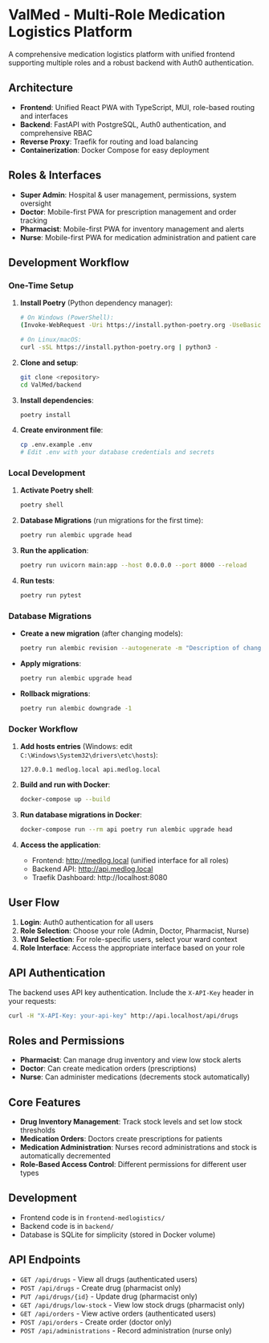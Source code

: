 # ValMed - Multi-Role Medication Logistics Platform

A comprehensive medication logistics platform with unified frontend supporting multiple roles and a robust backend with Auth0 authentication.

## Architecture

- **Frontend**: Unified React PWA with TypeScript, MUI, role-based routing and interfaces
- **Backend**: FastAPI with PostgreSQL, Auth0 authentication, and comprehensive RBAC
- **Reverse Proxy**: Traefik for routing and load balancing
- **Containerization**: Docker Compose for easy deployment

## Roles & Interfaces

- **Super Admin**: Hospital & user management, permissions, system oversight
- **Doctor**: Mobile-first PWA for prescription management and order tracking
- **Pharmacist**: Mobile-first PWA for inventory management and alerts
- **Nurse**: Mobile-first PWA for medication administration and patient care

## Development Workflow

### One-Time Setup

1. **Install Poetry** (Python dependency manager):
   ```bash
   # On Windows (PowerShell):
   (Invoke-WebRequest -Uri https://install.python-poetry.org -UseBasicParsing).Content | python -
   
   # On Linux/macOS:
   curl -sSL https://install.python-poetry.org | python3 -
   ```

2. **Clone and setup**:
   ```bash
   git clone <repository>
   cd ValMed/backend
   ```

3. **Install dependencies**:
   ```bash
   poetry install
   ```

4. **Create environment file**:
   ```bash
   cp .env.example .env
   # Edit .env with your database credentials and secrets
   ```

### Local Development

1. **Activate Poetry shell**:
   ```bash
   poetry shell
   ```

2. **Database Migrations** (run migrations for the first time):
   ```bash
   poetry run alembic upgrade head
   ```

3. **Run the application**:
   ```bash
   poetry run uvicorn main:app --host 0.0.0.0 --port 8000 --reload
   ```

4. **Run tests**:
   ```bash
   poetry run pytest
   ```

### Database Migrations

- **Create a new migration** (after changing models):
  ```bash
  poetry run alembic revision --autogenerate -m "Description of changes"
  ```

- **Apply migrations**:
  ```bash
  poetry run alembic upgrade head
  ```

- **Rollback migrations**:
  ```bash
  poetry run alembic downgrade -1
  ```

### Docker Workflow

1. **Add hosts entries** (Windows: edit `C:\Windows\System32\drivers\etc\hosts`):
   ```
   127.0.0.1 medlog.local api.medlog.local
   ```

2. **Build and run with Docker**:
   ```bash
   docker-compose up --build
   ```

3. **Run database migrations in Docker**:
   ```bash
   docker-compose run --rm api poetry run alembic upgrade head
   ```

4. **Access the application**:
   - Frontend: http://medlog.local (unified interface for all roles)
   - Backend API: http://api.medlog.local
   - Traefik Dashboard: http://localhost:8080

## User Flow

1. **Login**: Auth0 authentication for all users
2. **Role Selection**: Choose your role (Admin, Doctor, Pharmacist, Nurse)
3. **Ward Selection**: For role-specific users, select your ward context
4. **Role Interface**: Access the appropriate interface based on your role

## API Authentication

The backend uses API key authentication. Include the `X-API-Key` header in your requests:

```bash
curl -H "X-API-Key: your-api-key" http://api.localhost/api/drugs
```

## Roles and Permissions

- **Pharmacist**: Can manage drug inventory and view low stock alerts
- **Doctor**: Can create medication orders (prescriptions)
- **Nurse**: Can administer medications (decrements stock automatically)

## Core Features

- **Drug Inventory Management**: Track stock levels and set low stock thresholds
- **Medication Orders**: Doctors create prescriptions for patients
- **Medication Administration**: Nurses record administrations and stock is automatically decremented
- **Role-Based Access Control**: Different permissions for different user types

## Development

- Frontend code is in `frontend-medlogistics/`
- Backend code is in `backend/`
- Database is SQLite for simplicity (stored in Docker volume)

## API Endpoints

- `GET /api/drugs` - View all drugs (authenticated users)
- `POST /api/drugs` - Create drug (pharmacist only)
- `PUT /api/drugs/{id}` - Update drug (pharmacist only)
- `GET /api/drugs/low-stock` - View low stock drugs (pharmacist only)
- `GET /api/orders` - View active orders (authenticated users)
- `POST /api/orders` - Create order (doctor only)
- `POST /api/administrations` - Record administration (nurse only) 